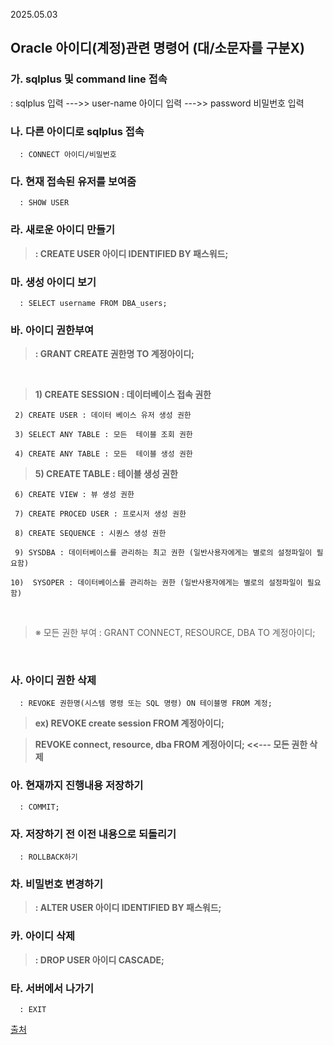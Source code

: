 2025.05.03

## Oracle 아이디(계정)관련 명령어 (대/소문자를 구분X)

### 가. sqlplus 및 command line 접속

: sqlplus  입력 --->>   user-name 아이디 입력  --->> password 비밀번호 입력

### 나. 다른 아이디로 sqlplus 접속

      : CONNECT 아이디/비밀번호 

### 다. 현재 접속된 유저를 보여줌

      : SHOW USER

### 라. 새로운 아이디 만들기

> **: CREATE USER 아이디 IDENTIFIED BY 패스워드;**

### 마. 생성 아이디 보기

      : SELECT username FROM DBA_users; 

### 바. 아이디 권한부여

> **: GRANT CREATE 권한명 TO 계정아이디;**

​

> **1) CREATE SESSION : 데이터베이스 접속 권한**

     2) CREATE USER : 데이터 베이스 유저 생성 권한

     3) SELECT ANY TABLE : 모든  테이블 조회 권한

     4) CREATE ANY TABLE : 모든  테이블 생성 권한

> **5) CREATE TABLE : 테이블 생성 권한**

     6) CREATE VIEW : 뷰 생성 권한

     7) CREATE PROCED USER : 프로시저 생성 권한

     8) CREATE SEQUENCE : 시퀀스 생성 권한

     9) SYSDBA : 데이터베이스를 관리하는 최고 권한 (일반사용자에게는 별로의 설정파일이 필요함)

    10)  SYSOPER : 데이터베이스를 관리하는 권한 (일반사용자에게는 별로의 설정파일이 필요함)

​

> ※ 모든 권한 부여 : GRANT CONNECT, RESOURCE, DBA TO 계정아이디;

​

### 사. 아이디 권한 삭제

      : REVOKE 권한명(시스템 명령 또는 SQL 명령) ON 테이블명 FROM 계정;

> **ex) REVOKE create session FROM 계정아이디;**

> **REVOKE connect, resource, dba FROM 계정아이디; <<--- 모든 권한 삭제**

### 아. 현재까지 진행내용 저장하기

      : COMMIT;

### 자. 저장하기 전 이전 내용으로 되돌리기

      : ROLLBACK하기 

### 차. 비밀번호 변경하기

> **: ALTER USER 아이디 IDENTIFIED BY 패스워드;**

### 카. 아이디 삭제

> **: DROP USER 아이디 CASCADE;**

### 타. 서버에서 나가기

      : EXIT
[출처](https://blog.naver.com/PostView.nhn?blogId=chapjjang&logNo=221911459244&categoryNo=13&parentCategoryNo=0&viewDate=&currentPage=1&postListTopCurrentPage=1&from=postView)

